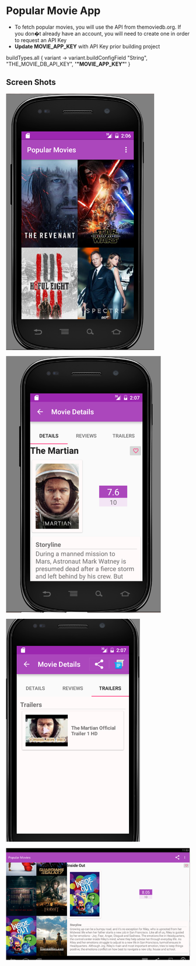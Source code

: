 Popular Movie App
============================

- To fetch popular movies, you will use the API from themoviedb.org.
If you don�t already have an account, you will need to create one in order to request an API Key
- **Update MOVIE_APP_KEY** with API Key prior building project

buildTypes.all { variant ->
        variant.buildConfigField "String", "THE_MOVIE_DB_API_KEY",
                **'"MOVIE_APP_KEY"'**
    }

Screen Shots
-----------

![Mobile](documents/mobile.PNG)

![Movie Detail](documents/movie_detail.PNG)

![Movie  Trailers](documents/trailers.PNG)

![Tablet](documents/tablet.PNG)